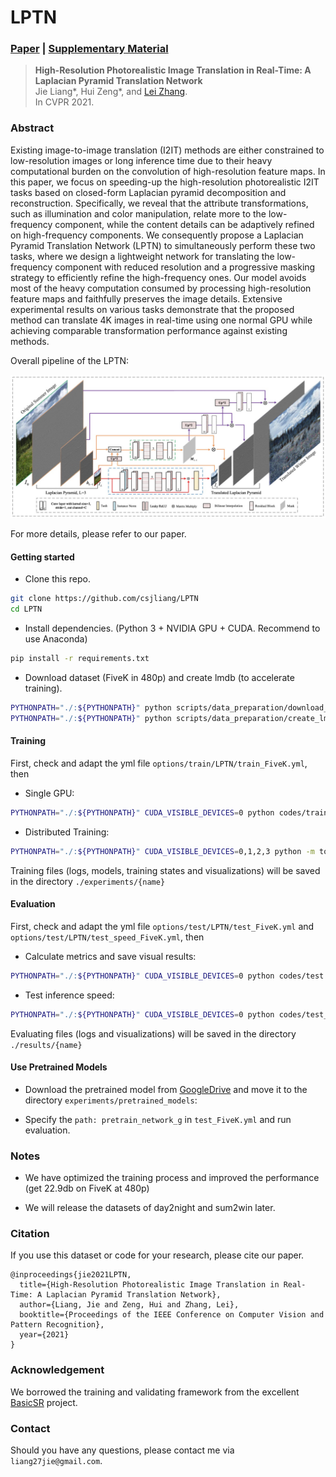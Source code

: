 # LPTN

### [Paper](http://www4.comp.polyu.edu.hk/~cslzhang/paper/LPTN-cvpr21-paper.pdf) |   [Supplementary Material](http://www4.comp.polyu.edu.hk/~cslzhang/paper/LPTN-cvpr21-supp.pdf)

> **High-Resolution Photorealistic Image Translation in Real-Time: A Laplacian Pyramid Translation Network** <br>
> Jie Liang\*, Hui Zeng\*, and [Lei Zhang](https://www4.comp.polyu.edu.hk/~cslzhang/). <br>
> In CVPR 2021.

### Abstract

Existing image-to-image translation (I2IT) methods are either constrained to low-resolution images or long inference time 
due to their heavy computational burden on the convolution of high-resolution feature maps. 
In this paper, we focus on speeding-up the high-resolution photorealistic I2IT tasks 
based on closed-form Laplacian pyramid decomposition and reconstruction. 
Specifically, we reveal that the attribute transformations, such as illumination and color manipulation, 
relate more to the low-frequency component, while the content details can be adaptively refined on high-frequency components. 
We consequently propose a Laplacian Pyramid Translation Network (LPTN) to simultaneously perform these two tasks, 
where we design a lightweight network for translating the low-frequency component with reduced resolution 
and a progressive masking strategy to efficiently refine the high-frequency ones. 
Our model avoids most of the heavy computation consumed by processing high-resolution feature maps 
and faithfully preserves the image details. Extensive experimental results on various tasks demonstrate that 
the proposed method can translate 4K images in real-time using one normal GPU 
while achieving comparable transformation performance against existing methods.

Overall pipeline of the LPTN:

![pipeline](Figs/LPTN_pipeline.jpg)

For more details, please refer to our paper.

#### Getting started

- Clone this repo.
```bash
git clone https://github.com/csjliang/LPTN
cd LPTN
```

- Install dependencies. (Python 3 + NVIDIA GPU + CUDA. Recommend to use Anaconda)
```bash
pip install -r requirements.txt
```

- Download dataset (FiveK in 480p) and create lmdb (to accelerate training).
```bash
PYTHONPATH="./:${PYTHONPATH}" python scripts/data_preparation/download_datasets.py
PYTHONPATH="./:${PYTHONPATH}" python scripts/data_preparation/create_lmdb.py
```

#### Training

First, check and adapt the yml file ```options/train/LPTN/train_FiveK.yml```, then

- Single GPU:
```bash
PYTHONPATH="./:${PYTHONPATH}" CUDA_VISIBLE_DEVICES=0 python codes/train.py -opt options/train/LPTN/train_FiveK.yml
```

- Distributed Training:
```bash
PYTHONPATH="./:${PYTHONPATH}" CUDA_VISIBLE_DEVICES=0,1,2,3 python -m torch.distributed.launch --nproc_per_node=4 --master_port=4321 codes/train.py -opt options/train/LPTN/train_FiveK.yml --launcher pytorch
```

Training files (logs, models, training states and visualizations) will be saved in the directory ```./experiments/{name}```

#### Evaluation

First, check and adapt the yml file ```options/test/LPTN/test_FiveK.yml``` and ```options/test/LPTN/test_speed_FiveK.yml```, then

- Calculate metrics and save visual results:
```bash
PYTHONPATH="./:${PYTHONPATH}" CUDA_VISIBLE_DEVICES=0 python codes/test.py -opt options/test/LPTN/test_FiveK.yml
```

- Test inference speed:
```bash
PYTHONPATH="./:${PYTHONPATH}" CUDA_VISIBLE_DEVICES=0 python codes/test_speed.py -opt options/test/LPTN/test_speed_FiveK.yml
```

Evaluating files (logs and visualizations) will be saved in the directory ```./results/{name}```

#### Use Pretrained Models

- Download the pretrained model from [GoogleDrive](https://drive.google.com/file/d/11yuFgHqZe9e4OheJ9YHp9lS-4kQC1Fml/view?usp=sharing) and move it to the directory ```experiments/pretrained_models```:

- Specify the ```path: pretrain_network_g``` in ```test_FiveK.yml``` and run evaluation.

### Notes

- We have optimized the training process and improved the performance (get 22.9db on FiveK at 480p)

- We will release the datasets of day2night and sum2win later.

### Citation
If you use this dataset or code for your research, please cite our paper.
```
@inproceedings{jie2021LPTN,
  title={High-Resolution Photorealistic Image Translation in Real-Time: A Laplacian Pyramid Translation Network},
  author={Liang, Jie and Zeng, Hui and Zhang, Lei},
  booktitle={Proceedings of the IEEE Conference on Computer Vision and Pattern Recognition},
  year={2021}
}
```

### Acknowledgement
We borrowed the training and validating framework from the excellent [BasicSR](https://github.com/xinntao/BasicSR) project.


### Contact
Should you have any questions, please contact me via `liang27jie@gmail.com`.